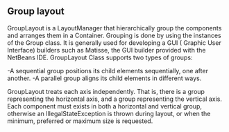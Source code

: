 ## Group layout

GroupLayout is a LayoutManager that hierarchically group the components and arranges them in a Container. Grouping is done by using the instances of the Group class. It is generally used for developing a GUI ( Graphic User Interface) builders such as Matisse, the GUI builder provided with the NetBeans IDE. GroupLayout Class supports two types of groups:

-A sequential group positions its child elements sequentially, one after another.
-A parallel group aligns its child elements in different ways.

GroupLayout treats each axis independently. That is, there is a group representing the horizontal axis, and a group representing the vertical axis. Each component must exists in both a horizontal and vertical group, otherwise an IllegalStateException is thrown during layout, or when the minimum, preferred or maximum size is requested.
